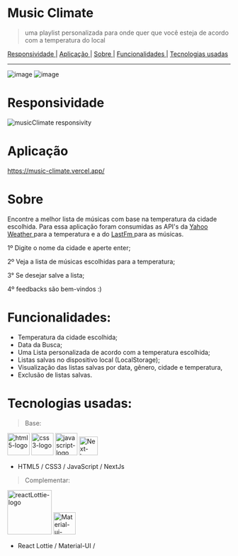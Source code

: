 # Music Climate
> uma playlist personalizada para onde quer que você esteja de acordo com a temperatura do local


<a href="https://github.com/Marincor/Music-Climate/#Responsividade"> Responsividade </a> | <a href="https://github.com/Marincor/Music-Climate/#Aplicação"> Aplicação </a> | 
<a href="https://github.com/Marincor/Music-Climate/#Sobre"> Sobre </a> | <a href="https://github.com/Marincor/Music-Climate/#Funcionalidades"> Funcionalidades </a> | <a href="https://github.com/Marincor/Music-Climate/#tecnologias-usadas"> Tecnologias usadas </a> 


<hr/>

![image](https://user-images.githubusercontent.com/84210050/136602128-40fd09e2-45ab-494c-87df-d47c04c29276.png)
![image](https://user-images.githubusercontent.com/84210050/136602184-60ada10f-79fc-4ec2-a827-0e9e50e2e3c3.png)

# Responsividade

![musicClimate responsivity](https://user-images.githubusercontent.com/84210050/136602612-2c990bef-dd2e-448a-9796-77a8a48f05ca.gif)


# Aplicação

https://music-climate.vercel.app/

# Sobre

Encontre a melhor lista de músicas com base na temperatura da cidade escolhida. Para essa aplicação foram consumidas as API's da <a href="https://rapidapi.com/apishub/api/yahoo-weather5/"> Yahoo Weather </a> para a temperatura e a do <a href="https://www.last.fm/pt/api"> LastFm </a> para as músicas.

1º Digite o nome da cidade e aperte enter;

2º Veja a lista de músicas escolhidas para a temperatura;

3° Se desejar salve a lista;

4º feedbacks são bem-vindos :)

# Funcionalidades:

- Temperatura da cidade escolhida;
- Data da Busca;
- Uma Lista personalizada de acordo com a temperatura escolhida;
- Listas salvas no dispositivo local (LocalStorage);
- Visualização das listas salvas por data, gênero, cidade e temperatura,
- Exclusão de listas salvas.

# Tecnologias usadas:

> Base:


 <img  width='50px'  src='https://user-images.githubusercontent.com/84210050/132043336-d48a162f-c7f0-42a2-825d-96d0d3cf1998.png' alt='html5-logo' /> <img  width='50px'  src='https://user-images.githubusercontent.com/84210050/132043720-b43a7f9f-a5d3-4f31-99d8-28405783bd6b.png' alt='css3-logo' /> <img  width='50px'  src='https://user-images.githubusercontent.com/84210050/132044177-7af14c69-0ade-4d2b-83dc-922a408962a5.png' alt='javascript-logo' /> <img  width='42px'  src="https://user-images.githubusercontent.com/84210050/132927865-0c103b64-7bd3-4e26-ac5e-536d5989d4a4.png" alt='Next-logo' /> 


- HTML5 / CSS3 /  JavaScript / NextJs


> Complementar:

  <img  width='100px' src='https://user-images.githubusercontent.com/84210050/132045800-c876540d-b0ce-495f-9898-7bf26963b111.png' alt='reactLottie-logo'/>  <img  width='50px' src='https://cdn.worldvectorlogo.com/logos/material-ui-1.svg' alt='Material-ui-logo'/> 
 
 
-  React Lottie /  Material-UI / 


